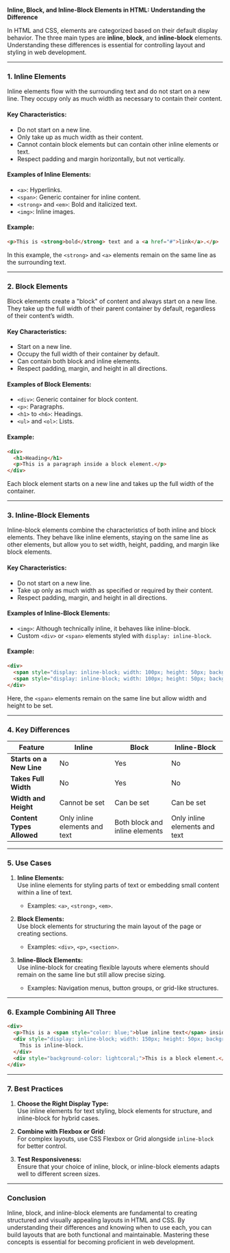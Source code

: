 **Inline, Block, and Inline-Block Elements in HTML: Understanding the Difference**

In HTML and CSS, elements are categorized based on their default display behavior. The three main types are **inline**, **block**, and **inline-block** elements. Understanding these differences is essential for controlling layout and styling in web development.

---

### **1. Inline Elements**

Inline elements flow with the surrounding text and do not start on a new line. They occupy only as much width as necessary to contain their content.

#### **Key Characteristics:**
- Do not start on a new line.
- Only take up as much width as their content.
- Cannot contain block elements but can contain other inline elements or text.
- Respect padding and margin horizontally, but not vertically.

#### **Examples of Inline Elements:**
- `<a>`: Hyperlinks.
- `<span>`: Generic container for inline content.
- `<strong>` and `<em>`: Bold and italicized text.
- `<img>`: Inline images.

#### **Example:**
```html
<p>This is <strong>bold</strong> text and a <a href="#">link</a>.</p>
```
In this example, the `<strong>` and `<a>` elements remain on the same line as the surrounding text.

---

### **2. Block Elements**

Block elements create a "block" of content and always start on a new line. They take up the full width of their parent container by default, regardless of their content’s width.

#### **Key Characteristics:**
- Start on a new line.
- Occupy the full width of their container by default.
- Can contain both block and inline elements.
- Respect padding, margin, and height in all directions.

#### **Examples of Block Elements:**
- `<div>`: Generic container for block content.
- `<p>`: Paragraphs.
- `<h1>` to `<h6>`: Headings.
- `<ul>` and `<ol>`: Lists.

#### **Example:**
```html
<div>
  <h1>Heading</h1>
  <p>This is a paragraph inside a block element.</p>
</div>
```
Each block element starts on a new line and takes up the full width of the container.

---

### **3. Inline-Block Elements**

Inline-block elements combine the characteristics of both inline and block elements. They behave like inline elements, staying on the same line as other elements, but allow you to set width, height, padding, and margin like block elements.

#### **Key Characteristics:**
- Do not start on a new line.
- Take up only as much width as specified or required by their content.
- Respect padding, margin, and height in all directions.

#### **Examples of Inline-Block Elements:**
- `<img>`: Although technically inline, it behaves like inline-block.
- Custom `<div>` or `<span>` elements styled with `display: inline-block`.

#### **Example:**
```html
<div>
  <span style="display: inline-block; width: 100px; height: 50px; background-color: lightblue;">Box 1</span>
  <span style="display: inline-block; width: 100px; height: 50px; background-color: lightcoral;">Box 2</span>
</div>
```
Here, the `<span>` elements remain on the same line but allow width and height to be set.

---

### **4. Key Differences**

| **Feature**              | **Inline**                           | **Block**                           | **Inline-Block**                     |
|---------------------------|---------------------------------------|--------------------------------------|---------------------------------------|
| **Starts on a New Line**  | No                                   | Yes                                  | No                                    |
| **Takes Full Width**      | No                                   | Yes                                  | No                                    |
| **Width and Height**      | Cannot be set                       | Can be set                          | Can be set                            |
| **Content Types Allowed** | Only inline elements and text        | Both block and inline elements      | Only inline elements and text         |

---

### **5. Use Cases**

1. **Inline Elements:**  
   Use inline elements for styling parts of text or embedding small content within a line of text.
   - Examples: `<a>`, `<strong>`, `<em>`.

2. **Block Elements:**  
   Use block elements for structuring the main layout of the page or creating sections.
   - Examples: `<div>`, `<p>`, `<section>`.

3. **Inline-Block Elements:**  
   Use inline-block for creating flexible layouts where elements should remain on the same line but still allow precise sizing.
   - Examples: Navigation menus, button groups, or grid-like structures.

---

### **6. Example Combining All Three**

```html
<div>
  <p>This is a <span style="color: blue;">blue inline text</span> inside a block.</p>
  <div style="display: inline-block; width: 150px; height: 50px; background-color: lightgreen;">
    This is inline-block.
  </div>
  <div style="background-color: lightcoral;">This is a block element.</div>
</div>
```

---

### **7. Best Practices**

1. **Choose the Right Display Type:**  
   Use inline elements for text styling, block elements for structure, and inline-block for hybrid cases.

2. **Combine with Flexbox or Grid:**  
   For complex layouts, use CSS Flexbox or Grid alongside `inline-block` for better control.

3. **Test Responsiveness:**  
   Ensure that your choice of inline, block, or inline-block elements adapts well to different screen sizes.

---

### **Conclusion**

Inline, block, and inline-block elements are fundamental to creating structured and visually appealing layouts in HTML and CSS. By understanding their differences and knowing when to use each, you can build layouts that are both functional and maintainable. Mastering these concepts is essential for becoming proficient in web development.